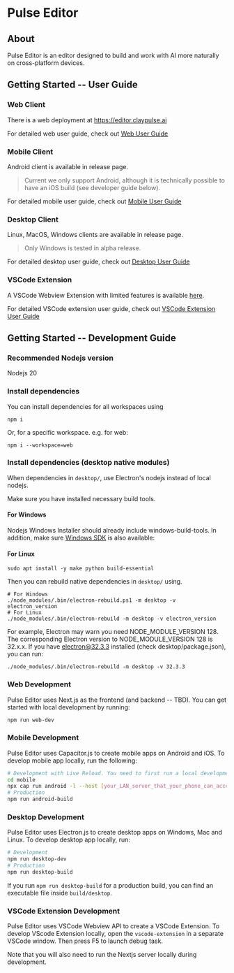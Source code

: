 # Pulse Editor
## About
Pulse Editor is an editor designed to build and work with AI more naturally on cross-platform devices. 

## Getting Started -- User Guide
### Web Client
There is a web deployment at https://editor.claypulse.ai

For detailed web user guide, check out [Web User Guide](web/README.md)
### Mobile Client
Android client is available in release page.
>Current we only support Android, although it is technically possible to have an iOS build (see developer guide below).

For detailed mobile user guide, check out [Mobile User Guide](mobile/README.md)
### Desktop Client
Linux, MacOS, Windows clients are available in release page.
>Only Windows is tested in alpha release.

For detailed desktop user guide, check out [Desktop User Guide](desktop/README.md)
### VSCode Extension
A VSCode Webview Extension with limited features is available [here](https://marketplace.visualstudio.com/items?itemName=shellishack.pulse-editor).

For detailed VSCode extension user guide, check out [VSCode Extension User Guide](vscode-extension/README.md)


## Getting Started -- Development Guide
### Recommended Nodejs version
Nodejs 20
### Install dependencies
You can install dependencies for all workspaces using
```
npm i
```
Or, for a specific workspace. e.g. for web:
```
npm i --workspace=web
```

### Install dependencies (desktop native modules)
When dependencies in `desktop/`, use Electron's nodejs instead of local nodejs.

Make sure you have installed necessary build tools.
#### For Windows
Nodejs Windows Installer should already include windows-build-tools. In addition, make sure [Windows SDK](https://developer.microsoft.com/en-us/windows/downloads/windows-10-sdk) is also available:

#### For Linux
```
sudo apt install -y make python build-essential
```

Then you can rebuild native dependencies in `desktop/` using.
```
# For Windows
./node_modules/.bin/electron-rebuild.ps1 -m desktop -v electron_version
# For Linux
./node_modules/.bin/electron-rebuild -m desktop -v electron_version
```
For example, Electron may warn you need NODE_MODULE_VERSION 128. The corresponding Electron version to NODE_MODULE_VERSION 128 is 32.x.x. If you have electron@32.3.3 installed (check desktop/package.json), you can run:
```
./node_modules/.bin/electron-rebuild -m desktop -v 32.3.3
```


### Web Development
Pulse Editor uses Next.js as the frontend (and backend -- TBD). 
You can get started with local development by running: 
```bash
npm run web-dev
```

### Mobile Development
Pulse Editor uses Capacitor.js to create mobile apps on Android and iOS. To develop mobile app locally, run the following:
```bash
# Development with Live Reload. You need to first run a local development server as specified above.
cd mobile
npx cap run android -l --host [your_LAN_server_that_your_phone_can_access]
# Production
npm run android-build
```

### Desktop Development
Pulse Editor uses Electron.js to create desktop apps on Windows, Mac and Linux. To develop desktop app locally,
run:
```bash
# Development
npm run desktop-dev
# Production
npm run desktop-build
```

If you run `npm run desktop-build` for a production build, you can find an executable file inside `build/desktop`.

### VSCode Extension Development
Pulse Editor uses VSCode Webview API to create a VSCode Extension. To develop VScode Extension locally, open the `vscode-extension` in a separate VSCode window. Then press F5 to launch debug task.

Note that you will also need to run the Nextjs server locally during development.
